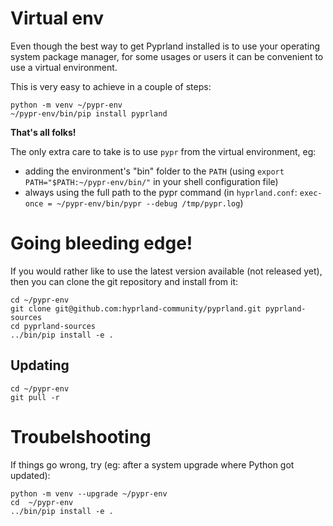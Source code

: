 # Virtual env

Even though the best way to get Pyprland installed is to use your operating system package manager,
for some usages or users it can be convenient to use a virtual environment.

This is very easy to achieve in a couple of steps:

```shell
python -m venv ~/pypr-env
~/pypr-env/bin/pip install pyprland
```

**That's all folks!**

The only extra care to take is to use `pypr` from the virtual environment, eg:

- adding the environment's "bin" folder to the `PATH` (using `export PATH="$PATH:~/pypr-env/bin/"` in your shell configuration file)
- always using the full path to the pypr command (in `hyprland.conf`: `exec-once = ~/pypr-env/bin/pypr --debug /tmp/pypr.log`)

# Going bleeding edge!

If you would rather like to use the latest version available (not released yet), then you can clone the git repository and install from it:

```shell
cd ~/pypr-env
git clone git@github.com:hyprland-community/pyprland.git pyprland-sources
cd pyprland-sources
../bin/pip install -e .
```

## Updating

```shell
cd ~/pypr-env
git pull -r
```

# Troubelshooting

If things go wrong, try (eg: after a system upgrade where Python got updated):

```shell
python -m venv --upgrade ~/pypr-env
cd  ~/pypr-env
../bin/pip install -e .
```
